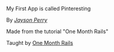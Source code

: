 My First App is called Pinteresting

By [*Jayson Perry*](http://tenthmusecreative.com)

Made from the tutorial "One Month Rails"

Taught by [One Month Rails](http://onemonthrail.com)